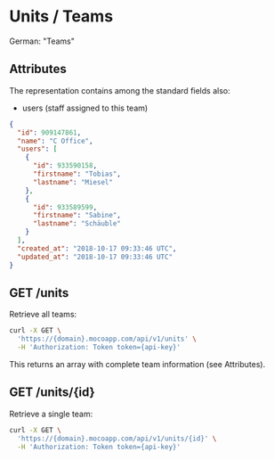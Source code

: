 # Units / Teams

German: "Teams"

## Attributes

The representation contains among the standard fields also:

- users (staff assigned to this team)

```json
{
  "id": 909147861,
  "name": "C Office",
  "users": [
    {
      "id": 933590158,
      "firstname": "Tobias",
      "lastname": "Miesel"
    },
    {
      "id": 933589599,
      "firstname": "Sabine",
      "lastname": "Schäuble"
    }
  ],
  "created_at": "2018-10-17 09:33:46 UTC",
  "updated_at": "2018-10-17 09:33:46 UTC"
}
```

## GET /units

Retrieve all teams:

```bash
curl -X GET \
  'https://{domain}.mocoapp.com/api/v1/units' \
  -H 'Authorization: Token token={api-key}'
```

This returns an array with complete team information (see Attributes).

## GET /units/{id}

Retrieve a single team:

```bash
curl -X GET \
  'https://{domain}.mocoapp.com/api/v1/units/{id}' \
  -H 'Authorization: Token token={api-key}'
```
